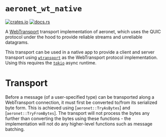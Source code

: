 # `aeronet_wt_native`

[![crates.io](https://img.shields.io/crates/v/aeronet_wt_native.svg)](https://crates.io/crates/aeronet_wt_native)
[![docs.rs](https://img.shields.io/docsrs/aeronet_wt_native)](https://docs.rs/aeronet_wt_native)

A [WebTransport](https://developer.chrome.com/en/articles/webtransport/) transport implementation of
aeronet, which uses the QUIC protocol under the hood to provide reliable streams and unreliable
datagrams.

This transport can be used in a native app to provide a client and server transport using
[`wtransport`](https://crates.io/crates/wtransport) as the WebTransport protocol implementation.
Using this requires the [`tokio`](https://crates.io/crates/tokio) async runtime.

# Transport

Before a message (of a user-specified type) can be transported along a WebTransport connection, it
must first be converted to/from its serialized byte form. This is achieved using
[`aeronet::TryAsBytes`] and [`aeronet::TryFromBytes`]. The transport will not process the bytes
any further than converting the bytes using these functions - the implementation will not do any
higher-level functions such as message batching.
